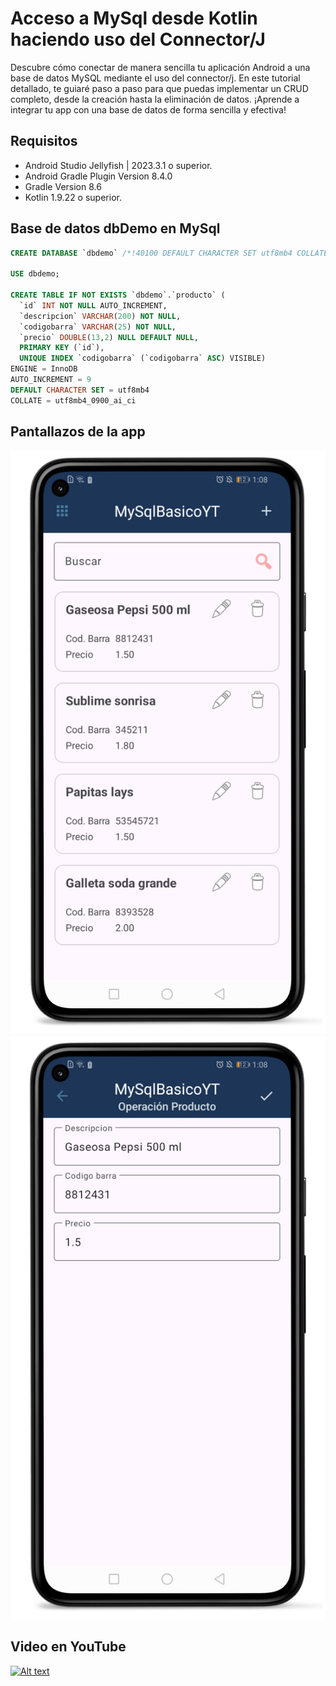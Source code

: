 # Acceso a MySql desde Kotlin haciendo uso del Connector/J

Descubre cómo conectar de manera sencilla tu aplicación Android a una base de datos MySQL mediante el uso del connector/j. En este tutorial detallado, te guiaré paso a paso para que puedas implementar un CRUD completo, desde la creación hasta la eliminación de datos. ¡Aprende a integrar tu app con una base de datos de forma sencilla y efectiva!

## Requisitos

- Android Studio Jellyfish | 2023.3.1 o superior.
- Android Gradle Plugin Version 8.4.0
- Gradle Version 8.6
- Kotlin 1.9.22 o superior.

## Base de datos dbDemo en MySql

```sql
CREATE DATABASE `dbdemo` /*!40100 DEFAULT CHARACTER SET utf8mb4 COLLATE utf8mb4_0900_ai_ci */ /*!80016 DEFAULT ENCRYPTION='N' */;

USE dbdemo;

CREATE TABLE IF NOT EXISTS `dbdemo`.`producto` (
  `id` INT NOT NULL AUTO_INCREMENT,
  `descripcion` VARCHAR(200) NOT NULL,
  `codigobarra` VARCHAR(25) NOT NULL,
  `precio` DOUBLE(13,2) NULL DEFAULT NULL,
  PRIMARY KEY (`id`),
  UNIQUE INDEX `codigobarra` (`codigobarra` ASC) VISIBLE)
ENGINE = InnoDB
AUTO_INCREMENT = 9
DEFAULT CHARACTER SET = utf8mb4
COLLATE = utf8mb4_0900_ai_ci
```

## Pantallazos de la app

![Image text](https://github.com/programadorescs/MySqlBasicoYT/blob/master/app/src/main/assets/MySqlBasicoYT_001.png)
![Image text](https://github.com/programadorescs/MySqlBasicoYT/blob/master/app/src/main/assets/MySqlBasicoYT_002.png)

## Video en YouTube
[![Alt text](https://img.youtube.com/vi/5IMrEkIg1J0/0.jpg)](https://www.youtube.com/watch?v=5IMrEkIg1J0)